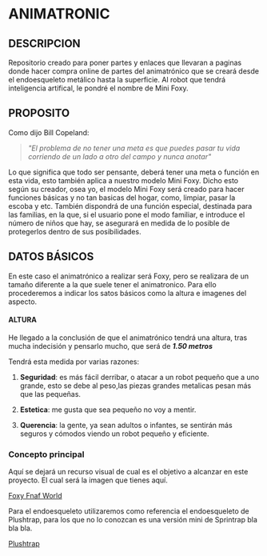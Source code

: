 # ANIMATRONIC
## DESCRIPCION

Repositorio creado para poner partes y enlaces que llevaran a paginas donde hacer compra online de partes del animatrónico que se creará desde el endoesqueleto metálico hasta la superficie. Al robot que tendrá inteligencia artifical, le pondré el nombre de Mini Foxy. 

## PROPOSITO

Como dijo Bill Copeland: 
  
> _"El problema de no tener una meta es que puedes pasar tu vida corriendo de un lado a otro del campo y nunca anotar"_

Lo que significa que todo ser pensante, deberá tener una meta o función en esta vida, esto también aplica a nuestro modelo Mini Foxy. 
Dicho esto según su creador, osea yo, el modelo Mini Foxy será creado para hacer funciones básicas y no tan basicas del hogar, como, limpiar, pasar la escoba y etc.
También dispondrá de una función especial, destinada para las familias, en la que, si el usuario pone el modo familiar, e introduce el número de niños que hay, se asegurará en medida de lo posible de protegerlos dentro de sus posibilidades.

## DATOS BÁSICOS

En este caso el animatrónico a realizar será Foxy, pero se realizara de un tamaño diferente a la que suele tener el animatronico. Para ello procederemos a indicar los satos básicos como la altura e imagenes del aspecto.

#### ALTURA
 He llegado a la conclusión de que el animatrónico tendrá una altura, tras mucha indecisión y pensarlo mucho, que será de _**1.50 metros**_
 
Tendrá esta medida por varias razones:

  1. **Seguridad**: es más fácil derribar, o atacar a un robot pequeño que a uno grande, esto se debe al peso,las piezas grandes metalicas pesan más que las pequeñas.
    
  2. **Estetica**: me gusta que sea pequeño no voy a mentir.
    
  3. **Querencia**: la gente, ya sean adultos o infantes, se sentirán más seguros y cómodos viendo un robot pequeño y eficiente.

### Concepto principal

Aquí se dejará un recurso visual de cual es el objetivo a alcanzar en este proyecto. El cual será la imagen que tienes aquí.

[Foxy Fnaf World](https://images.app.goo.gl/8Pi3KTG5dRMzZrhu7)

Para el endoesqueleto utilizaremos como referencia el endoesqueleto de Plushtrap, para los que no lo conozcan es una versión mini de Sprintrap bla bla bla.

[Plushtrap](https://images.app.goo.gl/Sf9MGmQjQi5CJvP58)
